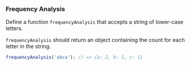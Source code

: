 ### Frequency Analysis

Define a function `frequencyAnalysis` that accepts a string of lower-case
letters.

`frequencyAnalysis` should return an object containing the count for each letter
in the string.

```javascript
frequencyAnalysis('abca'); // => {a: 2, b: 1, c: 1}
```
   